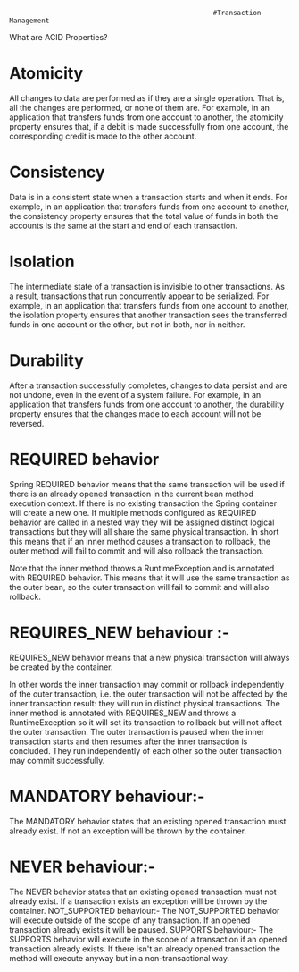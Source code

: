                                                        #Transaction Management
What are ACID Properties?
# Atomicity
All changes to data are performed as if they are a single operation. That is, all the changes are performed, or none of them are.
For example, in an application that transfers funds from one account to another, the atomicity property ensures that, if a debit is made successfully from one account, the corresponding credit is made to the other account.
# Consistency
Data is in a consistent state when a transaction starts and when it ends.
For example, in an application that transfers funds from one account to another, the consistency property ensures that the total value of funds in both the accounts is the same at the start and end of each transaction.
# Isolation
The intermediate state of a transaction is invisible to other transactions. As a result, transactions that run concurrently appear to be serialized.
For example, in an application that transfers funds from one account to another, the isolation property ensures that another transaction sees the transferred funds in one account or the other, but not in both, nor in neither.
# Durability
After a transaction successfully completes, changes to data persist and are not undone, even in the event of a system failure.
For example, in an application that transfers funds from one account to another, the durability property ensures that the changes made to each account will not be reversed.

# REQUIRED behavior
Spring REQUIRED behavior means that the same transaction will be used if there is an already opened transaction in the current bean method execution context. 
If there is no existing transaction the Spring container will create a new one. 
If multiple methods configured as REQUIRED behavior are called in a nested way they will be assigned distinct logical transactions but they will all share the same physical transaction. In short this means that if an inner method causes a transaction to rollback, the outer method will fail to commit and will also rollback the transaction.

Note that the inner method throws a RuntimeException and is annotated with REQUIRED behavior. This means that it will use the same transaction as the outer bean, so the outer transaction will fail to commit and will also rollback.


# REQUIRES_NEW behaviour :-
REQUIRES_NEW behavior means that a new physical transaction will always be created by the container.

 In other words the inner transaction may commit or rollback independently of the outer transaction, i.e. the outer transaction will not be affected by the inner transaction result: they will run in distinct physical transactions.
The inner method is annotated with REQUIRES_NEW and throws a RuntimeException so it will set its transaction to rollback but will not affect the outer transaction. 
The outer transaction is paused when the inner transaction starts and then resumes after the inner transaction is concluded. They run independently of each other so the outer transaction may commit successfully.

# MANDATORY behaviour:-
The MANDATORY behavior states that an existing opened transaction must already exist. If not an exception will be thrown by the container.

# NEVER behaviour:-
The NEVER behavior states that an existing opened transaction must not already exist. If a transaction exists an exception will be thrown by the container.
NOT_SUPPORTED behaviour:-
The NOT_SUPPORTED behavior will execute outside of the scope of any transaction. If an opened transaction already exists it will be paused.
SUPPORTS behaviour:-
The SUPPORTS behavior will execute in the scope of a transaction if an opened transaction already exists. If there isn't an already opened transaction the method will execute anyway but in a non-transactional way.

